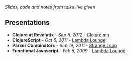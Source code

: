 _Slides, code and notes from talks I've given_

## Presentations ##
* **Clojure at Revelytix** - _Sep 5, 2012_ - [Clojure.mn](http://clojure.mn/)
* **ClojureScript** - _Oct 6, 2011_ - [Lambda Lounge](http://lambdalounge.org/)
* **Parser Combinators** - _Sep 19, 2011_ - [Strange Loop](https://thestrangeloop.com/)
* **Functional Javascript** - _Feb 5, 2009_ - [Lambda Lounge](http://lambdalounge.org/)
